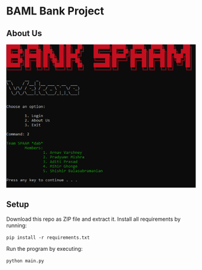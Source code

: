 # BAML Bank Project

## About Us

<img src='about.png'>

## Setup

Download this repo as ZIP file and extract it.
Install all requirements by running:

`pip install -r requirements.txt`

Run the program by executing:

`python main.py`

